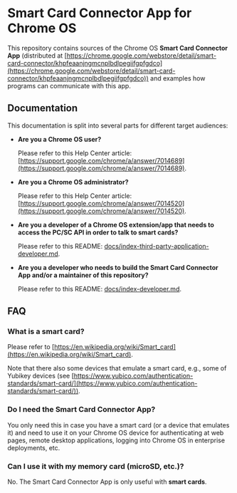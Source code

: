 # Smart Card Connector App for Chrome OS

This repository contains sources of the Chrome OS **Smart Card Connector App**
(distributed at
[https://chrome.google.com/webstore/detail/smart-card-connector/khpfeaanjngmcnplbdlpegiifgpfgdco](https://chrome.google.com/webstore/detail/smart-card-connector/khpfeaanjngmcnplbdlpegiifgpfgdco))
and examples how programs can communicate with this app.


## Documentation

This documentation is split into several parts for different target audiences:

* **Are you a Chrome OS user?**

  Please refer to this Help Center article:
  [https://support.google.com/chrome/a/answer/7014689](https://support.google.com/chrome/a/answer/7014689).

* **Are you a Chrome OS administrator?**

  Please refer to this Help Center article:
  [https://support.google.com/chrome/a/answer/7014520](https://support.google.com/chrome/a/answer/7014520).

* **Are you a developer of a Chrome OS extension/app that needs to access the
  PC/SC API in order to talk to smart cards?**

  Please refer to this README:
  [docs/index-third-party-application-developer.md](docs/index-third-party-application-developer.md).

* **Are you a developer who needs to build the Smart Card Connector App and/or a
  maintainer of this repository?**

  Please refer to this README:
  [docs/index-developer.md](docs/index-developer.md).


## FAQ

### What is a smart card?

Please refer to
[https://en.wikipedia.org/wiki/Smart_card](https://en.wikipedia.org/wiki/Smart_card).

Note that there also some devices that emulate a smart card, e.g., some of
Yubikey devices (see
[https://www.yubico.com/authentication-standards/smart-card/](https://www.yubico.com/authentication-standards/smart-card/)).

### Do I need the Smart Card Connector App?

You only need this in case you have a smart card (or a device that emulates it)
and need to use it on your Chrome OS device for authenticating at web pages,
remote desktop applications, logging into Chrome OS in enterprise deployments,
etc.

### Can I use it with my memory card (microSD, etc.)?

No. The Smart Card Connector App is only useful with **smart cards**.
